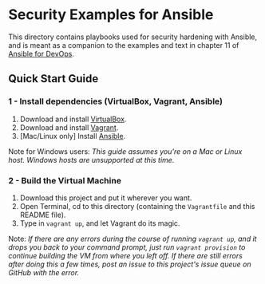 # Security Examples for Ansible

This directory contains playbooks used for security hardening with Ansible, and is meant as a companion to the examples and text in chapter 11 of [Ansible for DevOps](https://www.ansiblefordevops.com).

## Quick Start Guide

### 1 - Install dependencies (VirtualBox, Vagrant, Ansible)

1. Download and install [VirtualBox](https://www.virtualbox.org/wiki/Downloads).
2. Download and install [Vagrant](http://www.vagrantup.com/downloads.html).
3. [Mac/Linux only] Install [Ansible](https://docs.ansible.com/ansible/latest/installation_guide/intro_installation.html).

Note for Windows users: _This guide assumes you're on a Mac or Linux host. Windows hosts are unsupported at this time._

### 2 - Build the Virtual Machine

1. Download this project and put it wherever you want.
2. Open Terminal, cd to this directory (containing the `Vagrantfile` and this README file).
3. Type in `vagrant up`, and let Vagrant do its magic.

Note: _If there are any errors during the course of running `vagrant up`, and it drops you back to your command prompt, just run `vagrant provision` to continue building the VM from where you left off. If there are still errors after doing this a few times, post an issue to this project's issue queue on GitHub with the error._
